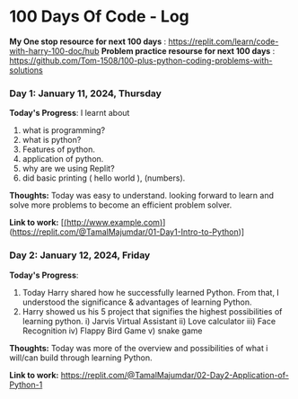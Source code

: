 # 100 Days Of Code - Log

**My One stop resource for next 100 days** : https://replit.com/learn/code-with-harry-100-doc/hub
**Problem practice resourse for next 100 days** : https://github.com/Tom-1508/100-plus-python-coding-problems-with-solutions

### Day 1: January 11, 2024, Thursday

**Today's Progress**: I learnt about 
1) what is programming?
2) what is python?
3) Features of python.
4) application of python.
5) why are we using Replit?
6) did basic printing ( hello world ), (numbers).

**Thoughts:** Today was easy to understand. looking forward to learn and solve more problems to become an efficient problem solver.

**Link to work:** [[(http://www.example.com)](https://replit.com/@TamalMajumdar/01-Day1-Intro-to-Python)](https://replit.com/@TamalMajumdar/01-Day1-Intro-to-Python)]


### Day 2: January 12, 2024, Friday

**Today's Progress**: 
1) Today Harry shared how he successfully learned Python. From that, I understood the significance & advantages of learning Python.
2) Harry showed us his 5 project that signifies the highest possibilities of learning python.
  i) Jarvis Virtual Assistant
  ii) Love calculator
  iii) Face Recognition
  iv) Flappy Bird Game
  v) snake game

**Thoughts:** Today was more of the overview and possibilities of what i will/can build through learning Python.

**Link to work:** https://replit.com/@TamalMajumdar/02-Day2-Application-of-Python-1
